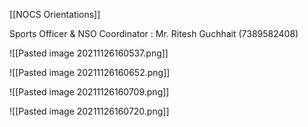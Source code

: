 [[NOCS Orientations]]

Sports Officer & NSO Coordinator : Mr. Ritesh Guchhait (7389582408)


![[Pasted image 20211126160537.png]]

![[Pasted image 20211126160652.png]]

![[Pasted image 20211126160709.png]]

![[Pasted image 20211126160720.png]]

